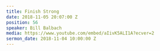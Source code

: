 ```yaml
---
title: Finish Strong
date: 2018-11-05 20:07:00 Z
position: 56
speaker: Bill Balbach
media: https://www.youtube.com/embed/aIivK5ALI1A?ecver=2
sermon_date: 2018-11-04 10:00:00 Z
---
```


